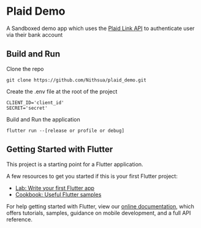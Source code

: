 # Plaid Demo

A Sandboxed demo app which uses the [Plaid Link API](https://plaid.com/docs/link/) to authenticate user via their bank account

## Build and Run

Clone the repo  

    git clone https://github.com/Nithsua/plaid_demo.git

Create the .env file at the root of the project

    CLIENT_ID='client_id'
    SECRET='secret'

Build and Run the application

    flutter run --[release or profile or debug]


## Getting Started with Flutter

This project is a starting point for a Flutter application.

A few resources to get you started if this is your first Flutter project:

- [Lab: Write your first Flutter app](https://flutter.dev/docs/get-started/codelab)
- [Cookbook: Useful Flutter samples](https://flutter.dev/docs/cookbook)

For help getting started with Flutter, view our
[online documentation](https://flutter.dev/docs), which offers tutorials,
samples, guidance on mobile development, and a full API reference.
